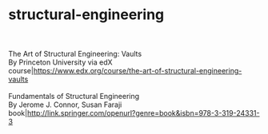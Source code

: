 # structural-engineering<br><br>

The Art of Structural Engineering: Vaults<br>By Princeton University via edX<br>course|https://www.edx.org/course/the-art-of-structural-engineering-vaults<br><br>
Fundamentals of Structural Engineering<br>By Jerome J. Connor, Susan Faraji<br>book|http://link.springer.com/openurl?genre=book&isbn=978-3-319-24331-3<br><br>
